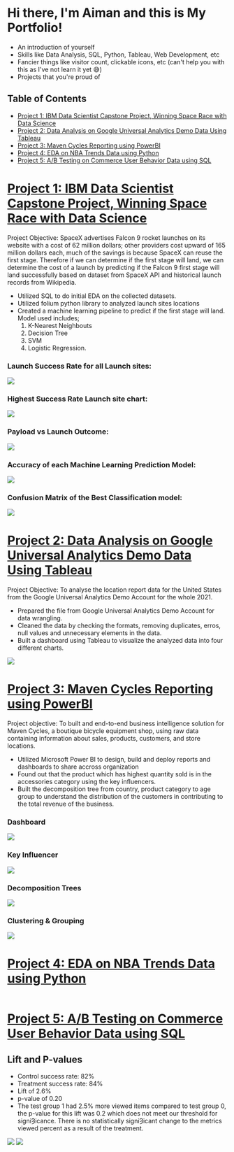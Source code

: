 # Hi there, I'm Aiman and this is My Portfolio!

- An introduction of yourself
- Skills like Data Analysis, SQL, Python, Tableau, Web Development, etc
- Fancier things like visitor count, clickable icons, etc (can't help you with this as I've not learn it yet 😅)
- Projects that you're proud of


## Table of Contents
- [Project 1: IBM Data Scientist Capstone Project, Winning Space Race with Data Science](#project-1-ibm-data-scientist-capstone-project-winning-space-race-with-data-science)
- [Project 2: Data Analysis on Google Universal Analytics Demo Data Using Tableau](#project-2-data-analysis-on-google-universal-analytics-demo-data-using-tableau)
- [Project 3: Maven Cycles Reporting using PowerBI](#project-3-maven-cycles-reporting-using-powerbi)
- [Project 4: EDA on NBA Trends Data using Python](#project-4-eda-on-nba-trends-data-using-python)
- [Project 5: A/B Testing on Commerce User Behavior Data using SQL](#project-5-ab-testing-on-commerce-user-behavior-data-using-sql)

# [Project 1: IBM Data Scientist Capstone Project, Winning Space Race with Data Science](https://github.com/aiman-aisa/IBM-Data-Scientist-Applied-Data-Science-Capstone-Project)
Project Objective: SpaceX advertises Falcon 9 rocket launches on its website with a cost of 62 million dollars; other providers cost upward of 165 million dollars each, much of the savings is because SpaceX can reuse the first stage. Therefore if we can determine if the first stage will land, we can determine the cost of a launch by predicting if the Falcon 9 first stage will land successfully based on dataset from SpaceX API and historical launch records from Wikipedia.
- Utilized SQL to do initial EDA on the collected datasets.
- Utilized folium python library to analyzed launch sites locations
- Created a machine learning pipeline to predict if the first stage will land. Model used includes; 
   1. K-Nearest Neighbouts 
   2. Decision Tree
   3. SVM 
   4. Logistic Regression.

### Launch Success Rate for all Launch sites:
![](images/Launch%20Success%20Rate.png)

### Highest Success Rate Launch site chart:
![](/images/Highest%20Success%20Rate%20Pie%20chart.png)


### Payload vs Launch Outcome:
![](/images/Payload%20vs%20Launch%20Outcome.png)


### Accuracy of each Machine Learning Prediction Model:
![](/images/ML%20Accuracy.png)


### Confusion Matrix of the Best Classification model:
![](/images/Confusion%20Matrix%20of%20the%20best%20Classifier.png)


# [Project 2: Data Analysis on Google Universal Analytics Demo Data Using Tableau](https://github.com/aiman-aisa/TalentLabs-Foundation-Certificate-in-Data-Analytics/tree/main/3.%20Capstone%20Project)
Project Objective: To analyse the location report data for the United States from the Google Universal Analytics Demo Account for the whole 2021. 
-  Prepared the file from Google Universal Analytics Demo Account for data wrangling.
-  Cleaned the data by checking the formats, removing duplicates, erros, null values and unnecessary elements in the data.
-  Built a dashboard using Tableau to visualize the analyzed data into four different charts.

![](/images/Dashboard%201.png)

# [Project 3: Maven Cycles Reporting using PowerBI](https://github.com/aiman-aisa/Maven-Cycles-Reporting)
Project objective: To built and end-to-end business intelligence solution for Maven Cycles, a boutique bicycle equipment shop, using raw data containing information about sales, products, customers, and store locations.
- Utilized Microsoft Power BI to design, build and deploy reports and dashboards to share accross organization
- Found out that the product which has highest quantity sold is in the accessories category using the key influencers.
- Built the decomposition tree from country, product category to age group to understand the distribution of the customers in contributing to the total revenue of the business.   

### Dashboard
![](/images/Executive%20View.png)
### Key Influencer
![](/images/Key%20Influencers.png)
### Decomposition Trees
![](/images/Decomposition%20Trees.png)
### Clustering & Grouping
![](/images/Clustering%20%26%20Grouping.png)

# [Project 4: EDA on NBA Trends Data using Python](https://github.com/aiman-aisa/CodeCademy_DataScientist_MLSpecialist/tree/main/Module%208:%20EDA%20in%20Python)

![]()

# [Project 5: A/B Testing on Commerce User Behavior Data using SQL](https://github.com/aiman-aisa/Data-Wrangling-Analysis-and-AB-Testing-with-SQL/tree/main/Final%20Project)

## Lift and P-values
- Control success rate: 82%
- Treatment success rate: 84%
- Lift of 2.6%
- p-value of 0.20
- The test group 1 had 2.5% more viewed items compared to test group 0, the p-value for this lift was 0.2 which  does not meet our threshold for signiȜicance. There is no statistically signiȜicant change to the metrics viewed percent as a result of the treatment.

![](/images/Percent%20of%20Items%20Viewed%20by%20Test%20Group.png)
![](/images/Average%20Views%20per%20item%20by%20Test%20Group.png)
